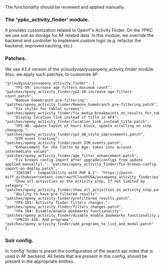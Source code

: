 The functionality should be reviewed and applied manually.

### The 'ypkc_activity_finder' module.
It provides customization related to OpenY's Activity Finder. On the YPKC we use solr as storage for AF related data. In this module, we override the backend and controller to implement custom logic (e.g. refactor the backend, improved caching, etc.)

### Patches.
We use 4.1.4 version of the ycloudyusa/yusaopeny_activity_finder module. Also, we apply such patches, to customize AF:
```
"ycloudyusa/yusaopeny_activity_finder": {
    "YP2-50: increase age filters maximum count": "patches/openy_activity_finder/yp2-50-increase-age-filters-count.patch",
    "Remove homebranch pre-filtering": "patches/openy_activity_finder/Remove_homebranch_pre-filtering.patch",
    "Fix styles for tablet screens": "patches/openy_activity_finder/fix_media_breakpoints_on_results_for_tablet.patch",
    "Display location link instead of title in AF4": "patches/openy_activity_finder/location_link_instead_title.patch",
    "YP2-48: update layout of hours block, update scrolling on step changing.": "patches/openy_activity_finder/yp2_48_style_improvements.patch",
    "GTM event tracking": "patches/openy_activity_finder/push_GTM_events.patch",
    "Enhancement for the fielte by Age: takes into account intermediate values": "patches/openy_activity_finder/age_filter_enhancement.patch",
    "Fix broken config import after upgrade(configs from update applied manually).": "patches/openy_activity_finder/fix-broken-config-import-on-deploy.patch",
    "3285387 - Compatibility with PHP 8.1": "https://patch-diff.githubusercontent.com/raw/YCloudYUSA/yusaopeny_activity_finder/pull/3.patch",
    "Show all activities on the activity step, If not limited by category.": "patches/openy_activity_finder/show_all_activities_on_activity_step.patch",
    "Ability to have pre-filtered results": "patches/openy_activity_finder/prefiltered_results.patch",
    "YP4-101: Activity finder filters changes.": "patches/openy_activity_finder/filters_changes.patch",
    "YP4-104: Disable/enable bookmarks functionality": "patches/openy_activity_finder/disable_enable_bookmarks_functionality.patch",
    "YPKCOY-430: Add programs": "patches/openy_activity_finder/add_programs_to_list_and_modal.patch"
},
```

### Solr config.
In 'config' folder is preset the configuration of the search api index that is used in AF backend. All fields that are present in this config, should be present in the appropriate entities.

